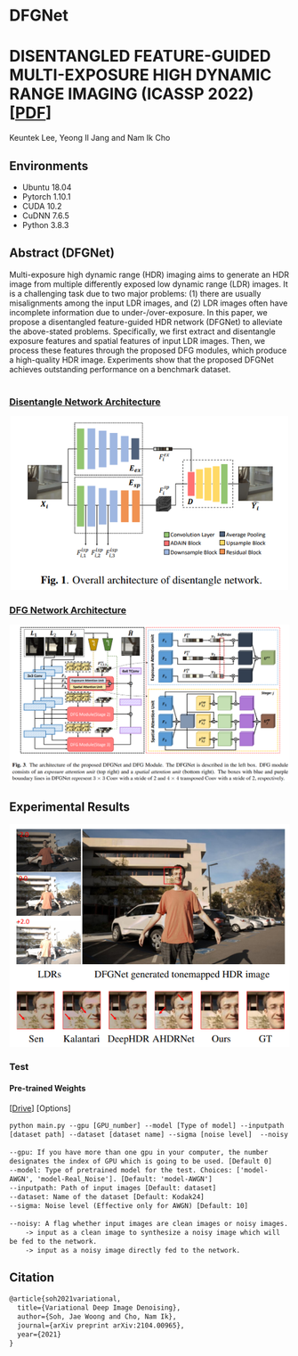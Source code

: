 # DFGNet
# DISENTANGLED FEATURE-GUIDED MULTI-EXPOSURE HIGH DYNAMIC RANGE IMAGING (ICASSP 2022) [[PDF](https://ispl.snu.ac.kr)]

Keuntek Lee, Yeong Il Jang and Nam Ik Cho

## Environments
- Ubuntu 18.04
- Pytorch 1.10.1
- CUDA 10.2
- CuDNN 7.6.5
- Python 3.8.3

## Abstract (DFGNet)

Multi-exposure high dynamic range (HDR) imaging aims to generate an HDR image from multiple differently exposed low dynamic range (LDR) images. It is a challenging task due to two major problems: (1) there are usually misalignments among the input LDR images, and (2) LDR images often have incomplete information due to under-/over-exposure. In this paper, we propose a disentangled feature-guided HDR network (DFGNet) to alleviate the above-stated problems. Specifically, we first extract and disentangle exposure features and spatial features of input LDR images. Then, we process these features through the proposed DFG modules, which produce a high-quality HDR image. Experiments show that the proposed DFGNet achieves outstanding performance on a benchmark dataset.
<br><br>

### <u>Disentangle Network Architecture</u>

<p align="center"><img src="figures/disentanglenet.PNG" width="500"></p>

### <u>DFG Network Architecture</u>

<p align="center"><img src="figures/DFGNet.PNG" width="900"></p>

## Experimental Results


<p align="center"><img src="figures/visual_result.PNG" width="700"></p>



### Test
#### Pre-trained Weights
[[Drive](https://drive.google.com/drive/folders/0ABwxd2RMvZ88Uk9PVA)]
[Options]
```
python main.py --gpu [GPU_number] --model [Type of model] --inputpath [dataset path] --dataset [dataset name] --sigma [noise level]  --noisy

--gpu: If you have more than one gpu in your computer, the number designates the index of GPU which is going to be used. [Default 0]
--model: Type of pretrained model for the test. Choices: ['model-AWGN', 'model-Real_Noise']. [Default: 'model-AWGN']
--inputpath: Path of input images [Default: dataset]
--dataset: Name of the dataset [Default: Kodak24]
--sigma: Noise level (Effective only for AWGN) [Default: 10]

--noisy: A flag whether input images are clean images or noisy images.
	-> input as a clean image to synthesize a noisy image which will be fed to the network.
	-> input as a noisy image directly fed to the network.
```

## Citation
```
@article{soh2021variational,
  title={Variational Deep Image Denoising},
  author={Soh, Jae Woong and Cho, Nam Ik},
  journal={arXiv preprint arXiv:2104.00965},
  year={2021}
}
```
